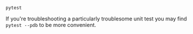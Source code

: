 `pytest`

If you're troubleshooting a particularly troublesome unit test you may find `pytest --pdb` to be more convenient.
